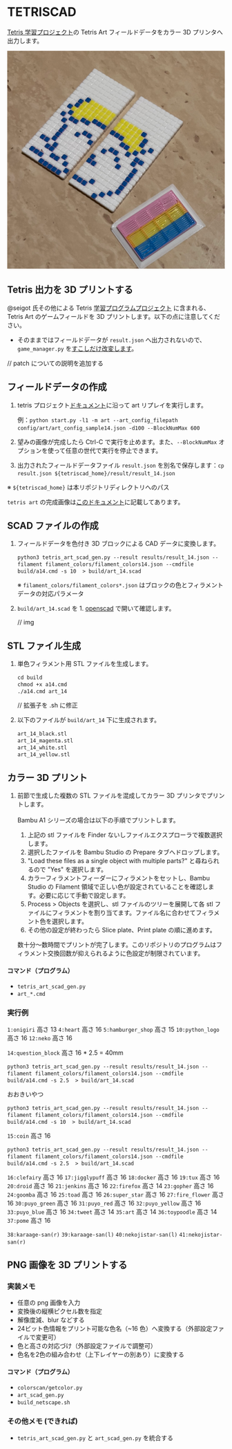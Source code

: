 # TETRISCAD

[Tetris 学習プロジェクト](https://github.com/seigot/tetris)の Tetris Art フィールドデータをカラー 3D プリンタへ出力します。
<!-- また、PNG 画像を低解像度ピクセル化してカラー 3D プリンタへ出力します。-->

![レモンを被るからあげ氏](media/karaages.png)
<!-- ![Netscapeロゴ](media/netscape.png) -->

## Tetris 出力を 3D プリントする

@seigot 氏その他による Tetris [学習プログラムプロジェクト](https://github.com/seigot/tetris) に含まれる、Tetris Art のゲームフィールドを 3D プリントします。以下の点に注意してください。

* そのままではフィールドデータが `result.json` へ出力されないので、 `game_manager.py` を[すこしだけ改変します](./diff_game_manager)。

// patch についての説明を追加する

## フィールドデータの作成

1.  tetris プロジェクト[ドキュメント](https://github.com/seigot/tetris/blob/master/doc/files/art.md)に沿って art リプレイを実行します。

    例：`python start.py -l1 -m art --art_config_filepath config/art/art_config_sample14.json -d100 --BlockNumMax 600`


1. 望みの画像が完成したら Ctrl-C で実行を止めます。また、`--BlockNumMax` オプションを使って任意の世代で実行を停止できます。

1.  出力されたフィールドデータファイル `result.json` を別名で保存します：`cp result.json ${tetriscad_home}/result/result_14.json` 

※ `${tetriscad_home}` は本リポジトリディレクトリへのパス

`tetris art` の完成画像は[このドキュメント](./shape_list.md)に記載してあります。

## SCAD ファイルの作成

1. フィールドデータを色付き 3D ブロックによる CAD データに変換します。

    ```
    python3 tetris_art_scad_gen.py --result results/result_14.json --filament filament_colors/filament_colors14.json --cmdfile build/a14.cmd -s 10  > build/art_14.scad
    ```

    ※ `filament_colors/filament_colors*.json` はブロックの色とフィラメントデータの対応パラメータ

1. `build/art_14.scad` を 1. [openscad](https://openscad.org/) で開いて確認します。

    // img

## STL ファイル生成

1. 単色フィラメント用 STL ファイルを生成します。

    ```
    cd build
    chmod +x a14.cmd
    ./a14.cmd art_14
    ```

    // 拡張子を .sh に修正


1.  以下のファイルが `build/art_14` 下に生成されます。

    ```
    art_14_black.stl
    art_14_magenta.stl
    art_14_white.stl
    art_14_yellow.stl
    ```

## カラー 3D プリント

1. 前節で生成した複数の STL ファイルを混成してカラー 3D プリンタでプリントします。
<br> <br> Bambu A1 シリーズの場合は以下の手順でプリントします。

    1. 上記の stl ファイルを Finder ないしファイルエクスプローラで複数選択します。
    1. 選択したファイルを Bambu Studio の Prepare タブへドロップします。
    1. "Load these files as a single object with multiple parts?" と尋ねられるので "Yes" を選択します。
    1. カラーフィラメントフィーダーにフィラメントをセットし、Bambu Studio の Filament 領域で正しい色が設定されていることを確認します。必要に応じて手動で設定します。
    2. Process > Objects を選択し、stl ファイルのツリーを展開して各 stl ファイルにフィラメントを割り当てます。ファイル名に合わせてフィラメント色を選択します。
    1. その他の設定が終わったら Slice plate、Print plate の順に進めます。

    数十分〜数時間でプリントが完了します。このリポジトリのプログラムはフィラメント交換回数が抑えられるように色設定が制限されています。
    

#### コマンド（プログラム）

* `tetris_art_scad_gen.py`
* `art_*.cmd`

### 実行例

`1:onigiri`         高さ 13
`4:heart`           高さ 16
`5:hamburger_shop`  高さ 15
`10:python_logo`    高さ 16
`12:neko`           高さ 16

`14:question_block` 高さ 16 * 2.5 = 40mm 

```
python3 tetris_art_scad_gen.py --result results/result_14.json --filament filament_colors/filament_colors14.json --cmdfile build/a14.cmd -s 2.5  > build/art_14.scad
```

おおきいやつ

```
python3 tetris_art_scad_gen.py --result results/result_14.json --filament filament_colors/filament_colors14.json --cmdfile build/a14.cmd -s 10  > build/art_14.scad  
```

`15:coin`           高さ 16

```
python3 tetris_art_scad_gen.py --result results/result_14.json --filament filament_colors/filament_colors14.json --cmdfile build/a14.cmd -s 2.5  > build/art_14.scad
```

`16:clefairy`       高さ 16
`17:jigglypuff`     高さ 16
`18:docker`         高さ 16
`19:tux`            高さ 16
`20:droid`          高さ 16
`21:jenkins`        高さ 16
`22:firefox`        高さ 14
`23:gopher`         高さ 16
`24:goomba`         高さ 16
`25:toad`           高さ 16
`26:super_star`     高さ 16
`27:fire_flower`    高さ 16
`30:puyo_green`     高さ 16
`31:puyo_red`       高さ 16
`32:puyo_yellow`    高さ 16
`33:puyo_blue`      高さ 16
`34:tweet`          高さ 14
`35:art`            高さ 14
`36:toypoodle`      高さ 14
`37:pome`           高さ 16

`38:karaage-san(r)`
`39:karaage-san(l)`
`40:nekojistar-san(l)`
`41:nekojistar-san(r)`


## PNG 画像を 3D プリントする

### 実装メモ
* 任意の png 画像を入力
* 変換後の縦横ピクセル数を指定
* 解像度減、blur などする
* 24ビット色情報をプリント可能な色名（~16 色）へ変換する（外部設定ファイルで変更可）
* 色と高さの対応づけ（外部設定ファイルで調整可）
* 色名を2色の組み合わせ（上下レイヤーの別あり）に変換する

#### コマンド（プログラム）

* `colorscan/getcolor.py`
* `art_scad_gen.py`
* `build_netscape.sh`

### その他メモ (できれば)

* `tetris_art_scad_gen.py` と `art_scad_gen.py` を統合する



